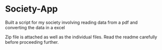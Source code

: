 # Society-App
Built a script for my society involving reading data from a pdf and converting the data in a excel

Zip file is attached as well as the individual files.
Read the readme carefully before proceeding further.
